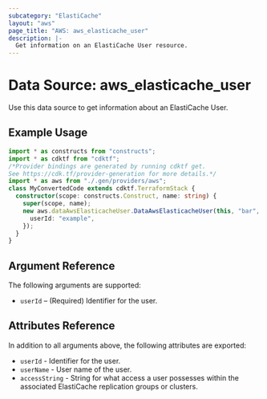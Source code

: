 ```yaml
---
subcategory: "ElastiCache"
layout: "aws"
page_title: "AWS: aws_elasticache_user"
description: |-
  Get information on an ElastiCache User resource.
---
```


# Data Source: aws_elasticache_user

Use this data source to get information about an ElastiCache User.

## Example Usage

```typescript
import * as constructs from "constructs";
import * as cdktf from "cdktf";
/*Provider bindings are generated by running cdktf get.
See https://cdk.tf/provider-generation for more details.*/
import * as aws from "./.gen/providers/aws";
class MyConvertedCode extends cdktf.TerraformStack {
  constructor(scope: constructs.Construct, name: string) {
    super(scope, name);
    new aws.dataAwsElasticacheUser.DataAwsElasticacheUser(this, "bar", {
      userId: "example",
    });
  }
}

```

## Argument Reference

The following arguments are supported:

* `userId` – (Required) Identifier for the user.

## Attributes Reference

In addition to all arguments above, the following attributes are exported:

* `userId` - Identifier for the user.
* `userName` - User name of the user.
* `accessString` - String for what access a user possesses within the associated ElastiCache replication groups or clusters.

<!-- cache-key: cdktf-0.17.0-pre.15 input-4e6652d1f0fd54699abe35dd5fcaa0c24c645e5afdd930fa30a4bc0cab4c0af7 -->